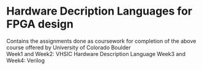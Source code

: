 # Hardware Decription Languages for FPGA design
Contains the assignments done as coursework for completion of the above course offered by University of Colorado Boulder  
Week1 and Week2: VHSIC Hardware Description Language  Week3 and Week4: Verilog
